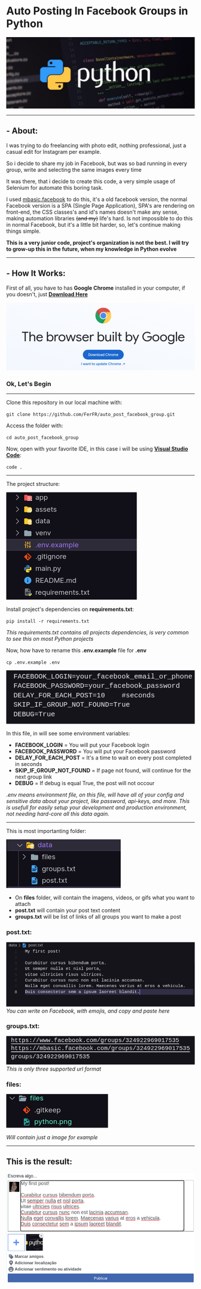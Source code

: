 # **Auto Posting In Facebook Groups in Python**
![Python Image](./assets/python.png)

---
## - **About:**

I was trying to do freelancing with photo edit, nothing professional, just a casual edit for Instagram per example.

So i decide to share my job in Facebook, but was so bad running in every group, write and selecting the same images every time

It was there, that i decide to create this code, a very simple usage of Selenium for automate this boring task.


I used [mbasic.facebook](https://mbasic.facebook.com) to do this, it's a old facebook version, the normal Facebook version is a SPA (Single Page Application), SPA's are rendering on front-end, the CSS classes's and id's names doesn't make any sense, making automation libraries ~~(and my)~~ life's hard. Is not impossible to do this in normal Facebook, but it's a little bit harder, so, let's continue making things simple.

**This is a very junior code, project's organization is not the best. I will try to grow-up this in the future, when my knowledge in Python evolve**

---

## - **How It Works:**

First of all, you have to has **Google Chrome** installed in your computer, if you doesn't, just **[Download Here](https://www.google.com/intl/us-ENG/chrome/)**

![Google Chrome Download Page](./assets/google_chrome.png)

### **Ok, Let's Begin**

---

Clone this repository in our local machine with:

`git clone https://github.com/FerFR/auto_post_facebook_group.git`

Access the folder with:

`cd auto_post_facebook_group`

Now, open with your favorite IDE, in this case i will be using [**Visual Studio Code**](https://code.visualstudio.com/):

`code .`

---

The project structure:

![Project Tree](./assets/project_tree.png)

Install project's dependencies on **requirements.txt**:

`pip install -r requirements.txt`

*This requirements.txt contains all projects dependencies, is very common to see this on most Python projects*

Now, how have to rename this **.env.example** file for **.env**

`cp .env.example .env`

![.env file](./assets/env.png)

In this file, in will see some environment variables:

- **FACEBOOK_LOGIN** = You will put your Facebook login
- **FACEBOOK_PASSWORD** = You will put your Facebook password
- **DELAY_FOR_EACH_POST** = It's a time to wait on every post completed in seconds
- **SKIP_IF_GROUP_NOT_FOUND** = If page not found, will continue for the next group link
- **DEBUG** = If debug is equal True, the post will not occour

*.env means environment file, on this file, will have all of your config and sensitive data about your project, like password, api-keys, and more. This is usefull for easily setup your development and production environment, not needing hard-core all this data again.*

---

This is most importanting folder:

![data_folder](./assets/data_folder.png)

- On **files** folder, will contain the imagens, videos, or gifs what you want to attach
- **post.txt** will contain your post text content
- **groups.txt** will be list of links of all groups you want to make a post

### **post.txt**:
![post_file](./assets/post.png)
*You can write on Facebook, with emojis, and copy and paste here*


### **groups.txt**:
![group_file](./assets/group.png)
*This is only three supported url format*


### **files**:
![files_folder](./assets/files.png)

*Will contain just a image for example*

---

## **This is the result:**
![post_completed_example](./assets/done.png)







